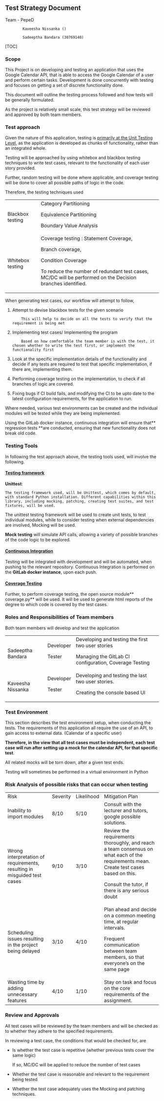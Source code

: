 ## Test Strategy Document

Team - PepeD

            Kaveesha Nissanka ()

            Sadeeptha Bandara (30769140)


[TOC]



### Scope

This Project is on developing and testing an application that uses the Google Calendar API, that is able to access the Google Calendar of a user and perform certain tasks. Development is done concurrently with testing and focuses on getting a set of discrete functionality done.

This document will outline the testing process followed and how tests will be generally formulated. 

As the project is relatively small scale, this test strategy will be reviewed and approved by both team members. 


### Test approach

Given the nature of this application, testing is <span style="text-decoration:underline;">primarily at the Unit Testing Level</span>, as the application is developed as chunks of functionality, rather than an integrated whole.

Testing will be approached by using whitebox and blackbox testing techniques to write test cases, relevant to the functionality of each user story provided.

Further, random testing will be done where applicable, and coverage testing will be done to cover all possible paths of logic in the code.

Therefore, the testing techniques used


<table>
  <tr>
   <td>Blackbox testing
   </td>
   <td>Category Partitioning
<p>
Equivalence Partitioning
<p>
Boundary Value Analysis
   </td>
  </tr>
  <tr>
   <td>Whitebox testing
   </td>
   <td>Coverage testing : Statement Coverage,          
<p>
                              Branch coverage, 
<p>
                              Condition Coverage
<p>
 
<p>
To reduce the number of redundant test cases, MC/DC will be performed on the Decision branches identified.
   </td>
  </tr>
</table>


When generating test cases, our workflow will attempt to follow,



1. Attempt to devise blackbox tests for the given scenario

           This will help to decide on all the tests to verify that the requirement is being met

2. Implementing test cases/ Implementing the program

           Based on how comfortable the team member is with the test, it chosen whether to write the test first, or implement the functionality first

3. Look at the specific implementation details of the functionality and decide if any tests are required to test that specific implementation, if there are, implementing them.
4. Performing coverage testing on the implementation, to check if all branches of logic are covered.
5. Fixing bugs if CI build fails, and modifying the CI to be upto date to the latest configuration requirements, for the application to run.

Where needed, various test environments can be created and the individual modules will be tested while they are being implemented.

Using the GitLab docker instance, continuous integration will ensure that** regression tests **are conducted, ensuring that new functionality does not break old code.


### Testing Tools

In following the test approach above, the testing tools used, will involve the following.


#### <span style="text-decoration:underline;">Testing framework</span>

**Unittest**:


    The testing framework used, will be Unittest, which comes by default, with standard Python installation. Different capabilities within this library, including mocking, patching, creating test suites, and test fixtures, will be used.

    

The unittest testing framework will be used to create unit tests, to test individual modules, while to consider testing when external dependencies are involved, Mocking will be used.

**Mock testing** will simulate API calls, allowing a variety of possible branches of the code logic to be explored. 


#### <span style="text-decoration:underline;">Continuous Integration</span>

Testing will be integrated with development and will be automated, when pushing to the relevant repository. Continuous Integration is performed on the **GitLab docker instance**, upon each push. 


#### <span style="text-decoration:underline;">Coverage Testing</span>

Further, to perform coverage testing, the open source module** coverage.py** will be used.  It will be used to generate html reports of the degree to which code is covered by the test cases.


### Roles and Responsibilities of Team members

Both team members will develop and test the application


<table>
  <tr>
   <td>Sadeeptha Bandara
   </td>
   <td>Developer
<p>
Tester
   </td>
   <td>Developing and testing the first two user stories
<p>
Managing the GitLab CI configuration, Coverage Testing
   </td>
  </tr>
  <tr>
   <td>Kaveesha Nissanka
   </td>
   <td>Developer
<p>
Tester
   </td>
   <td>Developing and testing the last two user stories.
<p>
Creating the console based UI 
   </td>
  </tr>
</table>



### Test Environment

This section describes the test environment setup, when conducting the tests. The requirements of this application all require the use of an API, to gain access to external data. (Calendar of a specific user)

**Therefore, in the view that all test cases must be independent, each test case will run after setting up a mock for the calendar API, for that specific test**.

All related mocks will be torn down, after a given test ends.

Testing will sometimes be performed in a virtual environment in Python


### Risk Analysis of possible risks that can occur when testing


<table>
  <tr>
   <td>Risk
   </td>
   <td>Severity
   </td>
   <td>Likelihood
   </td>
   <td>Mitigation Plan
   </td>
  </tr>
  <tr>
   <td>Inability to import modules
   </td>
   <td>8/10
   </td>
   <td>5/10
   </td>
   <td>Consult with the lecturer and tutors, google possible solutions. 
   </td>
  </tr>
  <tr>
   <td>Wrong interpretation of requirements, resulting in misguided test cases
   </td>
   <td>9/10
   </td>
   <td>3/10
   </td>
   <td>Review the requirements thoroughly, and reach a team consensus on what each of the requirements mean. Create test cases based on this.
<p>
Consult the tutor, if there is any serious doubt
   </td>
  </tr>
  <tr>
   <td>Scheduling issues resulting in the project being delayed 
   </td>
   <td>3/10
   </td>
   <td>4/10
   </td>
   <td>Plan ahead and decide on a common meeting time, at regular intervals.
<p>
Frequent communication between team members, so that everyone’s on the same page
   </td>
  </tr>
  <tr>
   <td>Wasting time by adding unnecessary features
   </td>
   <td>4/10
   </td>
   <td>1/10
   </td>
   <td>Stay on task and focus on the core requirements of the assignment.
   </td>
  </tr>
</table>



### Review and Approvals

All test cases will be reviewed by the team members and will be checked as to whether they adhere to the specified requirements. 

In reviewing a test case, the conditions that would be checked for, are



*   Is whether the test case is repetitive (whether previous tests cover the same logic)

	If so, MC/DC will be applied to reduce the number of test cases



*   Whether the test case is reasonable and relevant to the requirement being tested
*   Whether the test case adequately uses the Mocking and patching techniques.